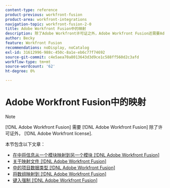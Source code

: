 ```yaml
---
content-type: reference
product-previous: workfront-fusion
product-area: workfront-integrations
navigation-topic: workfront-fusion-2-0
title: Adobe Workfront Fusion中的映射
description: 除了Adobe Workfront许可证之外，Adobe Workfront Fusion还需要Adobe Workfront Fusion许可证。
author: Becky
feature: Workfront Fusion
recommendations: noDisplay, noCatalog
exl-id: 31612996-988c-450c-8a1e-eb6c77f74692
source-git-commit: c4e5aea70a8013643d3d9ce1c588ff560d2c3afd
workflow-type: tm+mt
source-wordcount: '62'
ht-degree: 0%

---
```


# Adobe Workfront Fusion中的映射

>[!NOTE]
>
>[!DNL Adobe Workfront Fusion] 需要 [!DNL Adobe Workfront Fusion] 除了许可证外， [!DNL Adobe Workfront license].

本节包含以下文章：

* [在中将信息从一个模块映射到另一个模块 [!DNL Adobe Workfront Fusion]](../../workfront-fusion/mapping/map-information-between-modules.md)
* [关于映射文件 [!DNL Adobe Workfront Fusion]](../../workfront-fusion/mapping/about-mapping-files.md)
* [中的项目数据类型 [!DNL Adobe Workfront Fusion]](../../workfront-fusion/mapping/item-data-types.md)
* [将数组映射到 [!DNL Adobe Workfront Fusion]](../../workfront-fusion/mapping/map-an-array.md)
* [键入强制 [!DNL Adobe Workfront Fusion]](../../workfront-fusion/mapping/type-coercion.md)
